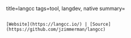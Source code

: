 title=langcc
tags=tool, langdev, native
summary=
~~~~~~

[Website](https://langcc.io/) | [Source](https://github.com/jzimmerman/langcc)

